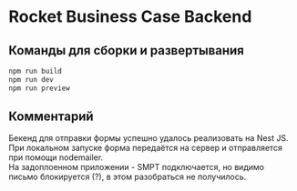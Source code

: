 
# Rocket Business Case Backend

## Команды для сборки и развертывания

```bash
npm run build
npm run dev
npm run preview
```

## Комментарий

Бекенд для отправки формы успешно удалось реализовать на Nest JS.  
При локальном запуске форма передаётся на сервер и отправляется при помощи nodemailer.  
На задоплоенном приложении - SMPT подключается, но видимо письмо блокируется (?), в этом разобраться не получилось.
